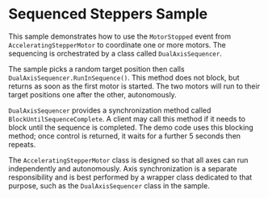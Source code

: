Sequenced Steppers Sample
=========================

This sample demonstrates how to use the `MotorStopped` event from `AcceleratingStepperMotor` to coordinate one or more motors. The sequencing is orchestrated by a class called `DualAxisSequencer`.

The sample picks a random target position then calls `DualAxisSequencer.RunInSequence()`. This method does not block, but returns as soon as the first motor is started. The two motors will run to their target positions one after the other, autonomously.

`DualAxisSequencer` provides a synchronization method called `BlockUntilSequenceComplete`. A client may call this method if it needs to block until the sequence is completed. The demo code uses this blocking method; once control is returned, it waits for a further 5 seconds then repeats.

The `AcceleratingStepperMotor` class is designed so that all axes can run independently and autonomously. Axis synchronization is a separate responsibility and is best performed by a wrapper class dedicated to that purpose, such as the `DualAxisSequencer` class in the sample.